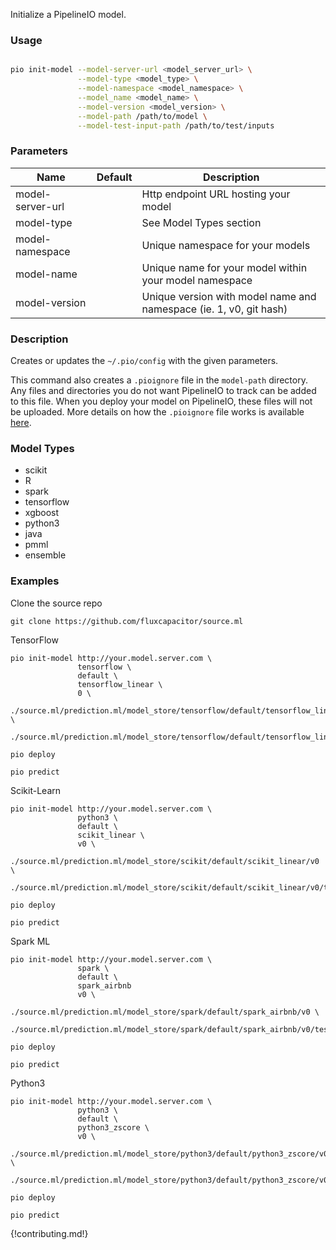 Initialize a PipelineIO model.

### Usage
```bash

pio init-model --model-server-url <model_server_url> \
               --model-type <model_type> \
               --model-namespace <model_namespace> \
               --model_name <model_name> \
               --model-version <model_version> \
               --model-path /path/to/model \
               --model-test-input-path /path/to/test/inputs

```

### Parameters 
| Name                         | Default | Description                                                        |
| ---------------------------- | ------- | ------------------------------------------------------------------ |
| model-server-url             |         | Http endpoint URL hosting your model                               |
| model-type                   |         | See Model Types section                                            |
| model-namespace              |         | Unique namespace for your models                                   |
| model-name                   |         | Unique name for your model within your model namespace             |
| model-version                |         | Unique version with model name and namespace (ie. 1, v0, git hash) |
       
### Description
Creates or updates the `~/.pio/config` with the given parameters.

This command also creates a `.pioignore` file in the `model-path` directory. 
Any files and directories you do not want PipelineIO to track can be added to this file. 
When you deploy your model on PipelineIO, these files will not be uploaded. 
More details on how the `.pioignore` file works is available [here](../home/pio_ignore).

### Model Types
* scikit
* R
* spark
* tensorflow
* xgboost
* python3
* java
* pmml
* ensemble

### Examples
Clone the source repo
```
git clone https://github.com/fluxcapacitor/source.ml
```

TensorFlow
```
pio init-model http://your.model.server.com \
               tensorflow \
               default \
               tensorflow_linear \
               0 \
               ./source.ml/prediction.ml/model_store/tensorflow/default/tensorflow_linear/0 \
               ./source.ml/prediction.ml/model_store/tensorflow/default/tensorflow_linear/0/test_inputs.txt

pio deploy

pio predict
```

Scikit-Learn
```
pio init-model http://your.model.server.com \
               python3 \
               default \
               scikit_linear \
               v0 \
               ./source.ml/prediction.ml/model_store/scikit/default/scikit_linear/v0 \
               ./source.ml/prediction.ml/model_store/scikit/default/scikit_linear/v0/test_inputs.txt

pio deploy

pio predict
```

Spark ML
```
pio init-model http://your.model.server.com \
               spark \
               default \
               spark_airbnb 
               v0 \
               ./source.ml/prediction.ml/model_store/spark/default/spark_airbnb/v0 \
               ./source.ml/prediction.ml/model_store/spark/default/spark_airbnb/v0/test_inputs.txt

pio deploy

pio predict
```

Python3
```
pio init-model http://your.model.server.com \
               python3 \
               default \
               python3_zscore \
               v0 \
               ./source.ml/prediction.ml/model_store/python3/default/python3_zscore/v0 \
               ./source.ml/prediction.ml/model_store/python3/default/python3_zscore/v0/test_inputs.txt

pio deploy

pio predict
```

{!contributing.md!}
